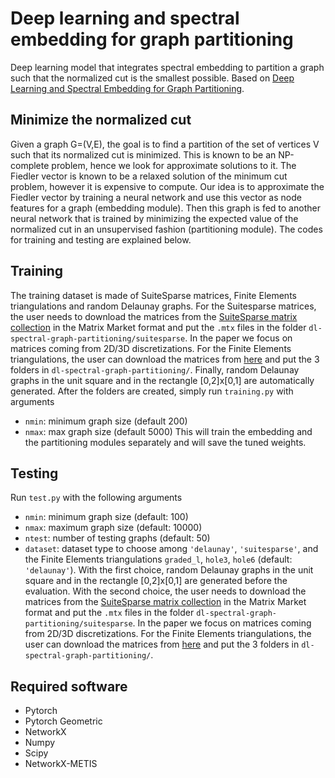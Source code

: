 # Deep learning and spectral embedding for graph partitioning

Deep learning model that integrates spectral embedding to partition a graph such that the normalized cut is the smallest possible. Based on [Deep Learning and Spectral Embedding for Graph Partitioning](https://epubs.siam.org/doi/10.1137/1.9781611977141.3).

## Minimize the normalized cut

Given a graph G=(V,E), the goal is to find a partition of the set of vertices V such that its normalized cut is minimized. This is known to be an NP-complete problem, hence we look for approximate solutions to it. The Fiedler vector is known to be a relaxed solution of the minimum cut problem, however it is expensive to compute. Our idea is to approximate the Fiedler vector by training a neural network and use this vector as node features for a graph (embedding module). Then this graph is fed to another neural network that is trained by minimizing the expected value of the normalized cut in an unsupervised fashion (partitioning module). The codes for training and testing are explained below.

## Training

The training dataset is made of SuiteSparse matrices, Finite Elements triangulations and random Delaunay graphs. For the Suitesparse matrices, the user needs to download the matrices from the [SuiteSparse matrix collection](https://sparse.tamu.edu/) in the Matrix Market format and put the ``.mtx`` files in the folder ``dl-spectral-graph-partitioning/suitesparse``. In the paper we focus on matrices coming from 2D/3D discretizations. For the Finite Elements triangulations, the user can download the matrices from [here](https://portal.nersc.gov/project/sparse/strumpack/fe_triangulations.tar.xz) and put the 3 folders in ``dl-spectral-graph-partitioning/``. Finally, random Delaunay graphs in the unit square and in the rectangle [0,2]x[0,1] are automatically generated. After the folders are created, simply run ``training.py`` with arguments
- ``nmin``: minimum graph size (default 200)
- ``nmax``: max graph size (default 5000)
This will train the embedding and the partitioning modules separately and will save the tuned weights.

## Testing

Run ``test.py`` with the following arguments
- ``nmin``: minimum graph size (default: 100)
- ``nmax``: maximum graph size (default: 10000)
- ``ntest``: number of testing graphs (default: 50)
- ``dataset``: dataset type to choose among ``'delaunay'``, ``'suitesparse'``, and the Finite Elements triangulations ``graded_l``, ``hole3``, ``hole6`` (default: ``'delaunay'``). With the first choice, random Delaunay graphs in the unit square and in the rectangle [0,2]x[0,1] are generated before the evaluation. With the second choice, the user needs to download the matrices from the [SuiteSparse matrix collection](https://sparse.tamu.edu/) in the Matrix Market format and put the ``.mtx`` files in the folder ``dl-spectral-graph-partitioning/suitesparse``. In the paper we focus on matrices coming from 2D/3D discretizations. For the Finite Elements triangulations, the user can download the matrices from [here](https://portal.nersc.gov/project/sparse/strumpack/fe_triangulations.tar.xz) and put the 3 folders in ``dl-spectral-graph-partitioning/``.

## Required software
- Pytorch
- Pytorch Geometric
- NetworkX
- Numpy
- Scipy
- NetworkX-METIS
